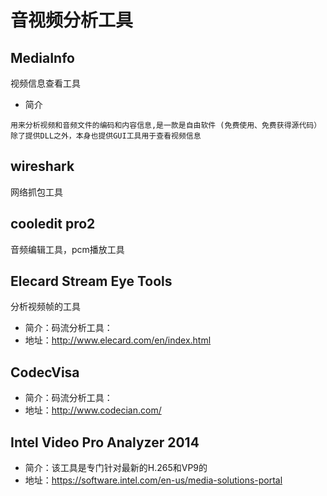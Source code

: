 # 音视频分析工具

## MediaInfo

视频信息查看工具

- 简介

```
用来分析视频和音频文件的编码和内容信息,是一款是自由软件 (免费使用、免费获得源代码）
除了提供DLL之外，本身也提供GUI工具用于查看视频信息
```

## wireshark

网络抓包工具

## cooledit pro2

音频编辑工具，pcm播放工具

## Elecard Stream Eye Tools

分析视频帧的工具

- 简介：码流分析工具：
- 地址：http://www.elecard.com/en/index.html


## CodecVisa

- 简介：码流分析工具：
- 地址：http://www.codecian.com/

## Intel Video Pro Analyzer 2014
- 简介：该工具是专门针对最新的H.265和VP9的
- 地址：https://software.intel.com/en-us/media-solutions-portal